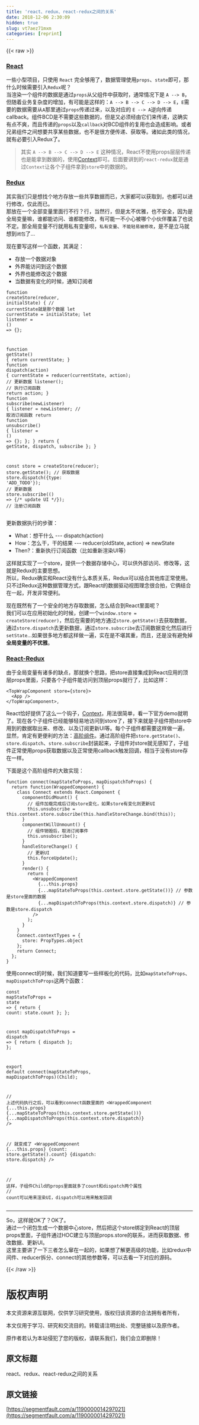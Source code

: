 ```yaml
---
title: 'react、redux、react-redux之间的关系' 
date: 2018-12-06 2:30:09
hidden: true
slug: vt7aez71mxm
categories: [reprint]
---
```


{{< raw >}}

                    
<h3 id="articleHeader0"><a href="https://reactjs.org/" rel="nofollow noreferrer" target="_blank">React</a></h3>
<p>一些小型项目，只使用 <code>React</code> 完全够用了，数据管理使用<code>props</code>、<code>state</code>即可，那什么时候需要引入<code>Redux</code>呢？<br>当渲染一个组件的数据是通过<code>props</code>从父组件中获取时，通常情况下是 <code>A --&gt; B</code>，但随着业务复杂度的增加，有可能是这样的：<code>A --&gt; B --&gt; C --&gt; D --&gt; E</code>，<code>E</code>需要的数据需要从<code>A</code>那里通过<code>props</code>传递过来，以及对应的 <code>E --&gt; A</code>逆向传递callback。组件BCD是不需要这些数据的，但是又必须经由它们来传递，这确实有点不爽，而且传递的<code>props</code>以及<code>callback</code>对BCD组件的复用也会造成影响。或者兄弟组件之间想要共享某些数据，也不是很方便传递、获取等。诸如此类的情况，就有必要引入Redux了。</p>
<blockquote>其实 <code>A --&gt; B --&gt; C --&gt; D --&gt; E</code> 这种情况，React不使用props层层传递也是能拿到数据的，使用<a href="https://reactjs.org/docs/context.html" rel="nofollow noreferrer" target="_blank">Context</a>即可。后面要讲到的<code>react-redux</code>就是通过<code>Context</code>让各个子组件拿到<code>store</code>中的数据的。</blockquote>
<h3 id="articleHeader1"><a href="https://redux.js.org/" rel="nofollow noreferrer" target="_blank">Redux</a></h3>
<p>其实我们只是想找个地方存放一些共享数据而已，大家都可以获取到，也都可以进行修改，仅此而已。<br>那放在一个全部变量里面行不行？行，当然行，但是太不优雅，也不安全，因为是全局变量嘛，谁都能访问、谁都能修改，有可能一不小心被哪个小伙伴覆盖了也说不定。那全局变量不行就用私有变量呗，<code>私有变量</code>、<code>不能轻易被修改</code>，是不是立马就想到<code>闭包</code>了...</p>
<p>现在要写这样一个函数，其满足：</p>
<ul>
<li>存放一个数据对象</li>
<li>外界能访问到这个数据</li>
<li>外界也能修改这个数据</li>
<li>当数据有变化的时候，通知订阅者</li>
</ul>
<div class="widget-codetool" style="display:none;">
      <div class="widget-codetool--inner">
      <span class="selectCode code-tool" data-toggle="tooltip" data-placement="top" title="" data-original-title="全选"></span>
      <span type="button" class="copyCode code-tool" data-toggle="tooltip" data-placement="top" data-clipboard-text="function createStore(reducer, initialState) {
  // currentState就是那个数据
  let currentState = initialState;
  let listener = () => {};

  function getState() {
    return currentState;
  }
  function dispatch(action) {
    currentState = reducer(currentState, action); // 更新数据
    listener(); // 执行订阅函数
    return action;
  }
  function subscribe(newListener) {
    listener = newListener;
    // 取消订阅函数
    return function unsubscribe() {
      listener = () => {};
    };
  }
  return {
    getState,
    dispatch,
    subscribe
  };
}

const store = createStore(reducer);
store.getState(); // 获取数据
store.dispatch({type: 'ADD_TODO'}); // 更新数据
store.subscribe(() => {/* update UI */}); // 注册订阅函数" title="" data-original-title="复制"></span>
      <span type="button" class="saveToNote code-tool" data-toggle="tooltip" data-placement="top" title="" data-original-title="放进笔记"></span>
      </div>
      </div><pre class="javascript hljs"><code class="javascript"><span class="hljs-function"><span class="hljs-keyword">function</span> <span class="hljs-title">createStore</span>(<span class="hljs-params">reducer, initialState</span>) </span>{
  <span class="hljs-comment">// currentState就是那个数据</span>
  <span class="hljs-keyword">let</span> currentState = initialState;
  <span class="hljs-keyword">let</span> listener = <span class="hljs-function"><span class="hljs-params">()</span> =&gt;</span> {};

  <span class="hljs-function"><span class="hljs-keyword">function</span> <span class="hljs-title">getState</span>(<span class="hljs-params"></span>) </span>{
    <span class="hljs-keyword">return</span> currentState;
  }
  <span class="hljs-function"><span class="hljs-keyword">function</span> <span class="hljs-title">dispatch</span>(<span class="hljs-params">action</span>) </span>{
    currentState = reducer(currentState, action); <span class="hljs-comment">// 更新数据</span>
    listener(); <span class="hljs-comment">// 执行订阅函数</span>
    <span class="hljs-keyword">return</span> action;
  }
  <span class="hljs-function"><span class="hljs-keyword">function</span> <span class="hljs-title">subscribe</span>(<span class="hljs-params">newListener</span>) </span>{
    listener = newListener;
    <span class="hljs-comment">// 取消订阅函数</span>
    <span class="hljs-keyword">return</span> <span class="hljs-function"><span class="hljs-keyword">function</span> <span class="hljs-title">unsubscribe</span>(<span class="hljs-params"></span>) </span>{
      listener = <span class="hljs-function"><span class="hljs-params">()</span> =&gt;</span> {};
    };
  }
  <span class="hljs-keyword">return</span> {
    getState,
    dispatch,
    subscribe
  };
}

<span class="hljs-keyword">const</span> store = createStore(reducer);
store.getState(); <span class="hljs-comment">// 获取数据</span>
store.dispatch({<span class="hljs-attr">type</span>: <span class="hljs-string">'ADD_TODO'</span>}); <span class="hljs-comment">// 更新数据</span>
store.subscribe(<span class="hljs-function"><span class="hljs-params">()</span> =&gt;</span> {<span class="hljs-comment">/* update UI */</span>}); <span class="hljs-comment">// 注册订阅函数</span></code></pre>
<p>更新数据执行的步骤：</p>
<ul>
<li>What：想干什么 --- dispatch(action)</li>
<li>How：怎么干，干的结果 --- reducer(oldState, action) =&gt; newState</li>
<li>Then?：重新执行订阅函数（比如重新渲染UI等）</li>
</ul>
<p>这样就实现了一个store，提供一个数据存储中心，可以供外部访问、修改等，这就是Redux的主要思想。<br>所以，Redux确实和React没有什么本质关系，Redux可以结合其他库正常使用。只不过Redux这种数据管理方式，跟React的数据驱动视图理念很合拍，它俩结合在一起，开发非常便利。</p>
<p>现在既然有了一个安全的地方存取数据，怎么结合到React里面呢？<br>我们可以在应用初始化的时候，创建一个<code>window.store = createStore(reducer)</code>，然后在需要的地方通过<code>store.getState()</code>去获取数据，通过<code>store.dispatch</code>去更新数据，通过<code>store.subscribe</code>去订阅数据变化然后进行<code>setState</code>...如果很多地方都这样做一遍，实在是不堪其重，而且，还是没有避免掉<strong>全局变量的不优雅</strong>。</p>
<h3 id="articleHeader2"><a href="https://github.com/reactjs/react-redux" rel="nofollow noreferrer" target="_blank">React-Redux</a></h3>
<p>由于全局变量有诸多的缺点，那就换个思路，把store直接集成到React应用的顶层props里面，只要各个子组件能访问到顶层props就行了，比如这样：</p>
<div class="widget-codetool" style="display:none;">
      <div class="widget-codetool--inner">
      <span class="selectCode code-tool" data-toggle="tooltip" data-placement="top" title="" data-original-title="全选"></span>
      <span type="button" class="copyCode code-tool" data-toggle="tooltip" data-placement="top" data-clipboard-text="<TopWrapComponent store={store}>
  <App />
</TopWrapComponent>," title="" data-original-title="复制"></span>
      <span type="button" class="saveToNote code-tool" data-toggle="tooltip" data-placement="top" title="" data-original-title="放进笔记"></span>
      </div>
      </div><pre class="javascript hljs"><code class="javascript">&lt;TopWrapComponent store={store}&gt;
  <span class="xml"><span class="hljs-tag">&lt;<span class="hljs-name">App</span> /&gt;</span>
<span class="hljs-tag">&lt;/<span class="hljs-name">TopWrapComponent</span>&gt;</span></span>,</code></pre>
<p>React恰好提供了这么一个钩子，<a href="https://reactjs.org/docs/context.html" rel="nofollow noreferrer" target="_blank">Context</a>，用法很简单，看一下官方demo就明了。现在各个子组件已经能够轻易地访问到store了，接下来就是子组件把store中用到的数据取出来、修改、以及订阅更新UI等。每个子组件都需要这样做一遍，显然，肯定有更便利的方法：<a href="https://reactjs.org/docs/higher-order-components.html" rel="nofollow noreferrer" target="_blank">高阶组件</a>。通过高阶组件把<code>store.getState()</code>、<code>store.dispatch</code>、<code>store.subscribe</code>封装起来，子组件对store就无感知了，子组件正常使用props获取数据以及正常使用callback触发回调，相当于没有store存在一样。</p>
<p>下面是这个高阶组件的大致实现：</p>
<div class="widget-codetool" style="display:none;">
      <div class="widget-codetool--inner">
      <span class="selectCode code-tool" data-toggle="tooltip" data-placement="top" title="" data-original-title="全选"></span>
      <span type="button" class="copyCode code-tool" data-toggle="tooltip" data-placement="top" data-clipboard-text="function connect(mapStateToProps, mapDispatchToProps) {
  return function(WrappedComponent) {
    class Connect extends React.Component {
      componentDidMount() {
        // 组件加载完成后订阅store变化，如果store有变化则更新UI
        this.unsubscribe = this.context.store.subscribe(this.handleStoreChange.bind(this));
      }
      componentWillUnmount() {
        // 组件销毁后，取消订阅事件
        this.unsubscribe();
      }
      handleStoreChange() {
        // 更新UI
        this.forceUpdate();
      }
      render() {
        return (
          <WrappedComponent
            {...this.props}
            {...mapStateToProps(this.context.store.getState())} // 参数是store里面的数据
            {...mapDispatchToProps(this.context.store.dispatch)} // 参数是store.dispatch
          />
        );
      }
    }
    Connect.contextTypes = {
      store: PropTypes.object
    };
    return Connect;
  };
}" title="" data-original-title="复制"></span>
      <span type="button" class="saveToNote code-tool" data-toggle="tooltip" data-placement="top" title="" data-original-title="放进笔记"></span>
      </div>
      </div><pre class="javascript hljs"><code class="javascript"><span class="hljs-function"><span class="hljs-keyword">function</span> <span class="hljs-title">connect</span>(<span class="hljs-params">mapStateToProps, mapDispatchToProps</span>) </span>{
  <span class="hljs-keyword">return</span> <span class="hljs-function"><span class="hljs-keyword">function</span>(<span class="hljs-params">WrappedComponent</span>) </span>{
    <span class="hljs-class"><span class="hljs-keyword">class</span> <span class="hljs-title">Connect</span> <span class="hljs-keyword">extends</span> <span class="hljs-title">React</span>.<span class="hljs-title">Component</span> </span>{
      componentDidMount() {
        <span class="hljs-comment">// 组件加载完成后订阅store变化，如果store有变化则更新UI</span>
        <span class="hljs-keyword">this</span>.unsubscribe = <span class="hljs-keyword">this</span>.context.store.subscribe(<span class="hljs-keyword">this</span>.handleStoreChange.bind(<span class="hljs-keyword">this</span>));
      }
      componentWillUnmount() {
        <span class="hljs-comment">// 组件销毁后，取消订阅事件</span>
        <span class="hljs-keyword">this</span>.unsubscribe();
      }
      handleStoreChange() {
        <span class="hljs-comment">// 更新UI</span>
        <span class="hljs-keyword">this</span>.forceUpdate();
      }
      render() {
        <span class="hljs-keyword">return</span> (
          <span class="xml"><span class="hljs-tag">&lt;<span class="hljs-name">WrappedComponent</span>
            {<span class="hljs-attr">...this.props</span>}
            {<span class="hljs-attr">...mapStateToProps</span>(<span class="hljs-attr">this.context.store.getState</span>())} // 参数是<span class="hljs-attr">store</span>里面的数据
            {<span class="hljs-attr">...mapDispatchToProps</span>(<span class="hljs-attr">this.context.store.dispatch</span>)} // 参数是<span class="hljs-attr">store.dispatch</span>
          /&gt;</span>
        );
      }
    }
    Connect.contextTypes = {
      store: PropTypes.object
    };
    return Connect;
  };
}</span></code></pre>
<p>使用connect的时候，我们知道要写一些样板化的代码，比如<code>mapStateToProps</code>、<code>mapDispatchToProps</code>这两个函数：</p>
<div class="widget-codetool" style="display:none;">
      <div class="widget-codetool--inner">
      <span class="selectCode code-tool" data-toggle="tooltip" data-placement="top" title="" data-original-title="全选"></span>
      <span type="button" class="copyCode code-tool" data-toggle="tooltip" data-placement="top" data-clipboard-text="const mapStateToProps = state => {
  return {
    count: state.count
  };
};

const mapDispatchToProps = dispatch => {
  return {
    dispatch
  };
};

export default connect(mapStateToProps, mapDispatchToProps)(Child);

// 上述代码执行之后，可以看到connect函数里面的
  <WrappedComponent
    {...this.props}
    {...mapStateToProps(this.context.store.getState())}
    {...mapDispatchToProps(this.context.store.dispatch)}
  />

// 就变成了
  <WrappedComponent
    {...this.props}
    {count: store.getState().count}
    {dispatch: store.dispatch}
  />

// 这样，子组件Child的props里面就多了count和dispatch两个属性
// count可以用来渲染UI，dispatch可以用来触发回调" title="" data-original-title="复制"></span>
      <span type="button" class="saveToNote code-tool" data-toggle="tooltip" data-placement="top" title="" data-original-title="放进笔记"></span>
      </div>
      </div><pre class="javascript hljs"><code class="javascript"><span class="hljs-keyword">const</span> mapStateToProps = <span class="hljs-function"><span class="hljs-params">state</span> =&gt;</span> {
  <span class="hljs-keyword">return</span> {
    <span class="hljs-attr">count</span>: state.count
  };
};

<span class="hljs-keyword">const</span> mapDispatchToProps = <span class="hljs-function"><span class="hljs-params">dispatch</span> =&gt;</span> {
  <span class="hljs-keyword">return</span> {
    dispatch
  };
};

<span class="hljs-keyword">export</span> <span class="hljs-keyword">default</span> connect(mapStateToProps, mapDispatchToProps)(Child);

<span class="hljs-comment">// 上述代码执行之后，可以看到connect函数里面的</span>
  &lt;WrappedComponent
    {...this.props}
    {...mapStateToProps(<span class="hljs-keyword">this</span>.context.store.getState())}
    {...mapDispatchToProps(<span class="hljs-keyword">this</span>.context.store.dispatch)}
  /&gt;

<span class="hljs-comment">// 就变成了</span>
  &lt;WrappedComponent
    {...this.props}
    {<span class="hljs-attr">count</span>: store.getState().count}
    {<span class="hljs-attr">dispatch</span>: store.dispatch}
  /&gt;

<span class="hljs-comment">// 这样，子组件Child的props里面就多了count和dispatch两个属性</span>
<span class="hljs-comment">// count可以用来渲染UI，dispatch可以用来触发回调</span></code></pre>
<hr>
<p>So，这样就OK了？OK了。<br>通过一个闭包生成一个数据中心store，然后把这个store绑定到React的顶层props里面，子组件通过HOC建立与顶层props.store的联系，进而获取数据、修改数据、更新UI。<br>这里主要讲了一下三者怎么窜在一起的，如果想了解更高级的功能，比如redux中间件、reducer拆分、connect的其他参数等，可以去看一下对应的源码。</p>

                
{{< /raw >}}

# 版权声明
本文资源来源互联网，仅供学习研究使用，版权归该资源的合法拥有者所有，

本文仅用于学习、研究和交流目的。转载请注明出处、完整链接以及原作者。

原作者若认为本站侵犯了您的版权，请联系我们，我们会立即删除！

## 原文标题
react、redux、react-redux之间的关系

## 原文链接
[https://segmentfault.com/a/1190000014297021](https://segmentfault.com/a/1190000014297021)

